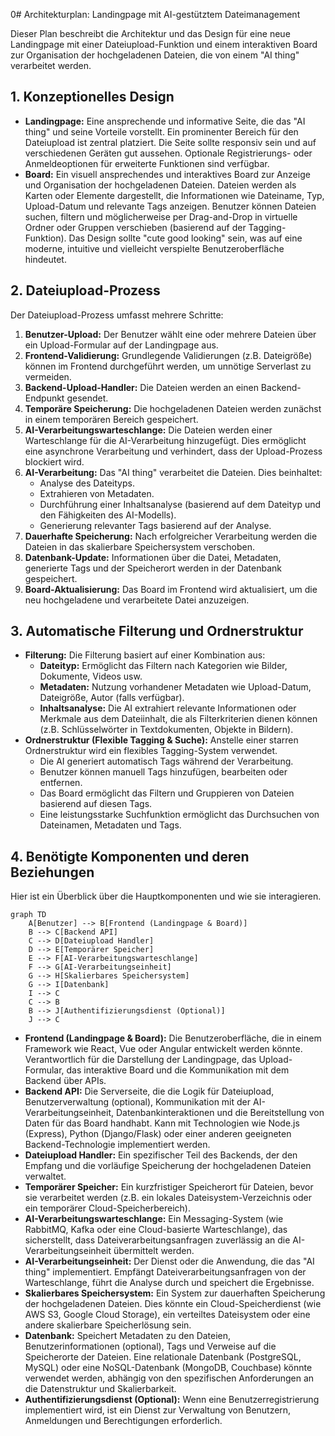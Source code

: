 0# Architekturplan: Landingpage mit AI-gestütztem Dateimanagement

Dieser Plan beschreibt die Architektur und das Design für eine neue Landingpage mit einer Dateiupload-Funktion und einem interaktiven Board zur Organisation der hochgeladenen Dateien, die von einem "AI thing" verarbeitet werden.

## 1. Konzeptionelles Design

*   **Landingpage:** Eine ansprechende und informative Seite, die das "AI thing" und seine Vorteile vorstellt. Ein prominenter Bereich für den Dateiupload ist zentral platziert. Die Seite sollte responsiv sein und auf verschiedenen Geräten gut aussehen. Optionale Registrierungs- oder Anmeldeoptionen für erweiterte Funktionen sind verfügbar.
*   **Board:** Ein visuell ansprechendes und interaktives Board zur Anzeige und Organisation der hochgeladenen Dateien. Dateien werden als Karten oder Elemente dargestellt, die Informationen wie Dateiname, Typ, Upload-Datum und relevante Tags anzeigen. Benutzer können Dateien suchen, filtern und möglicherweise per Drag-and-Drop in virtuelle Ordner oder Gruppen verschieben (basierend auf der Tagging-Funktion). Das Design sollte "cute good looking" sein, was auf eine moderne, intuitive und vielleicht verspielte Benutzeroberfläche hindeutet.

## 2. Dateiupload-Prozess

Der Dateiupload-Prozess umfasst mehrere Schritte:

1.  **Benutzer-Upload:** Der Benutzer wählt eine oder mehrere Dateien über ein Upload-Formular auf der Landingpage aus.
2.  **Frontend-Validierung:** Grundlegende Validierungen (z.B. Dateigröße) können im Frontend durchgeführt werden, um unnötige Serverlast zu vermeiden.
3.  **Backend-Upload-Handler:** Die Dateien werden an einen Backend-Endpunkt gesendet.
4.  **Temporäre Speicherung:** Die hochgeladenen Dateien werden zunächst in einem temporären Bereich gespeichert.
5.  **AI-Verarbeitungswarteschlange:** Die Dateien werden einer Warteschlange für die AI-Verarbeitung hinzugefügt. Dies ermöglicht eine asynchrone Verarbeitung und verhindert, dass der Upload-Prozess blockiert wird.
6.  **AI-Verarbeitung:** Das "AI thing" verarbeitet die Dateien. Dies beinhaltet:
    *   Analyse des Dateityps.
    *   Extrahieren von Metadaten.
    *   Durchführung einer Inhaltsanalyse (basierend auf dem Dateityp und den Fähigkeiten des AI-Modells).
    *   Generierung relevanter Tags basierend auf der Analyse.
7.  **Dauerhafte Speicherung:** Nach erfolgreicher Verarbeitung werden die Dateien in das skalierbare Speichersystem verschoben.
8.  **Datenbank-Update:** Informationen über die Datei, Metadaten, generierte Tags und der Speicherort werden in der Datenbank gespeichert.
9.  **Board-Aktualisierung:** Das Board im Frontend wird aktualisiert, um die neu hochgeladene und verarbeitete Datei anzuzeigen.

## 3. Automatische Filterung und Ordnerstruktur

*   **Filterung:** Die Filterung basiert auf einer Kombination aus:
    *   **Dateityp:** Ermöglicht das Filtern nach Kategorien wie Bilder, Dokumente, Videos usw.
    *   **Metadaten:** Nutzung vorhandener Metadaten wie Upload-Datum, Dateigröße, Autor (falls verfügbar).
    *   **Inhaltsanalyse:** Die AI extrahiert relevante Informationen oder Merkmale aus dem Dateiinhalt, die als Filterkriterien dienen können (z.B. Schlüsselwörter in Textdokumenten, Objekte in Bildern).
*   **Ordnerstruktur (Flexible Tagging & Suche):** Anstelle einer starren Ordnerstruktur wird ein flexibles Tagging-System verwendet.
    *   Die AI generiert automatisch Tags während der Verarbeitung.
    *   Benutzer können manuell Tags hinzufügen, bearbeiten oder entfernen.
    *   Das Board ermöglicht das Filtern und Gruppieren von Dateien basierend auf diesen Tags.
    *   Eine leistungsstarke Suchfunktion ermöglicht das Durchsuchen von Dateinamen, Metadaten und Tags.

## 4. Benötigte Komponenten und deren Beziehungen

Hier ist ein Überblick über die Hauptkomponenten und wie sie interagieren.

```mermaid
graph TD
    A[Benutzer] --> B[Frontend (Landingpage & Board)]
    B --> C[Backend API]
    C --> D[Dateiupload Handler]
    D --> E[Temporärer Speicher]
    E --> F[AI-Verarbeitungswarteschlange]
    F --> G[AI-Verarbeitungseinheit]
    G --> H[Skalierbares Speichersystem]
    G --> I[Datenbank]
    I --> C
    C --> B
    B --> J[Authentifizierungsdienst (Optional)]
    J --> C
```

*   **Frontend (Landingpage & Board):** Die Benutzeroberfläche, die in einem Framework wie React, Vue oder Angular entwickelt werden könnte. Verantwortlich für die Darstellung der Landingpage, das Upload-Formular, das interaktive Board und die Kommunikation mit dem Backend über APIs.
*   **Backend API:** Die Serverseite, die die Logik für Dateiupload, Benutzerverwaltung (optional), Kommunikation mit der AI-Verarbeitungseinheit, Datenbankinteraktionen und die Bereitstellung von Daten für das Board handhabt. Kann mit Technologien wie Node.js (Express), Python (Django/Flask) oder einer anderen geeigneten Backend-Technologie implementiert werden.
*   **Dateiupload Handler:** Ein spezifischer Teil des Backends, der den Empfang und die vorläufige Speicherung der hochgeladenen Dateien verwaltet.
*   **Temporärer Speicher:** Ein kurzfristiger Speicherort für Dateien, bevor sie verarbeitet werden (z.B. ein lokales Dateisystem-Verzeichnis oder ein temporärer Cloud-Speicherbereich).
*   **AI-Verarbeitungswarteschlange:** Ein Messaging-System (wie RabbitMQ, Kafka oder eine Cloud-basierte Warteschlange), das sicherstellt, dass Dateiverarbeitungsanfragen zuverlässig an die AI-Verarbeitungseinheit übermittelt werden.
*   **AI-Verarbeitungseinheit:** Der Dienst oder die Anwendung, die das "AI thing" implementiert. Empfängt Dateiverarbeitungsanfragen von der Warteschlange, führt die Analyse durch und speichert die Ergebnisse.
*   **Skalierbares Speichersystem:** Ein System zur dauerhaften Speicherung der hochgeladenen Dateien. Dies könnte ein Cloud-Speicherdienst (wie AWS S3, Google Cloud Storage), ein verteiltes Dateisystem oder eine andere skalierbare Speicherlösung sein.
*   **Datenbank:** Speichert Metadaten zu den Dateien, Benutzerinformationen (optional), Tags und Verweise auf die Speicherorte der Dateien. Eine relationale Datenbank (PostgreSQL, MySQL) oder eine NoSQL-Datenbank (MongoDB, Couchbase) könnte verwendet werden, abhängig von den spezifischen Anforderungen an die Datenstruktur und Skalierbarkeit.
*   **Authentifizierungsdienst (Optional):** Wenn eine Benutzerregistrierung implementiert wird, ist ein Dienst zur Verwaltung von Benutzern, Anmeldungen und Berechtigungen erforderlich.